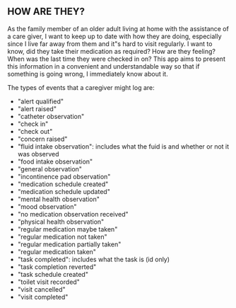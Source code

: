 ## HOW ARE THEY?

As the family member of an older adult living at home with the assistance of a care giver, I want to keep up to date with how they are doing, especially since I live far away from them and it"s hard to visit regularly. I want to know, did they take their medication as required? How are they feeling? When was the last time they were checked in on? This app aims to present this information in a convenient and understandable way so that if something is going wrong, I immediately know about it.

The types of events that a caregiver might log are:

- "alert qualified"
- "alert raised"
- "catheter observation"
- "check in"
- "check out"
- "concern raised"
- "fluid intake observation": includes what the fuid is and whether or not it was observed
- "food intake observation"
- "general observation"
- "incontinence pad observation"
- "medication schedule created"
- "medication schedule updated"
- "mental health observation"
- "mood observation"
- "no medication observation received"
- "physical health observation"
- "regular medication maybe taken"
- "regular medication not taken"
- "regular medication partially taken"
- "regular medication taken"
- "task completed": includes what the task is (id only)
- "task completion reverted"
- "task schedule created"
- "toilet visit recorded"
- "visit cancelled"
- "visit completed"
